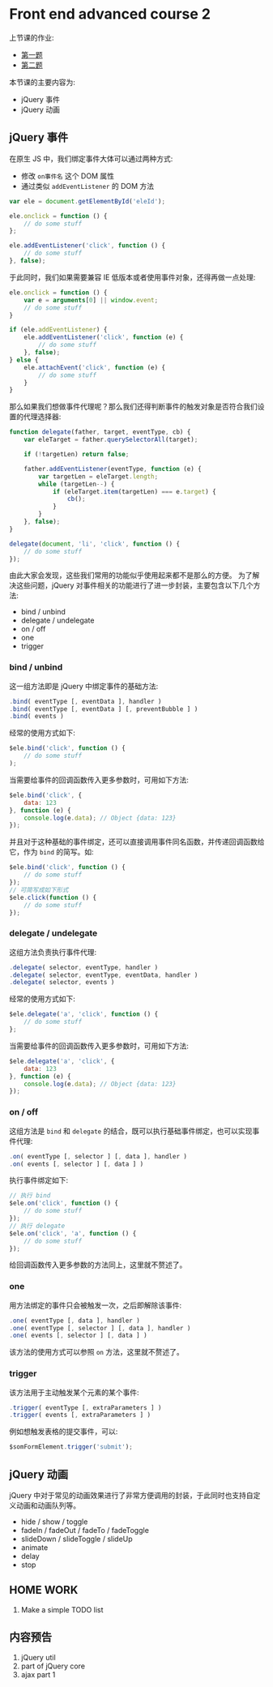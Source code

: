 # Front end advanced course 2

上节课的作业:

- [第一题](http://poppinlp.github.io/front-end-appetizers/homework/jquery1/1.html)
- [第二题](http://poppinlp.github.io/front-end-appetizers/homework/jquery1/2.html)

本节课的主要内容为:

- jQuery 事件
- jQuery 动画

## jQuery 事件

在原生 JS 中，我们绑定事件大体可以通过两种方式:

- 修改 `on事件名` 这个 DOM 属性
- 通过类似 `addEventListener` 的 DOM 方法

```js
var ele = document.getElementById('eleId');

ele.onclick = function () {
    // do some stuff
};

ele.addEventListener('click', function () {
    // do some stuff
}, false);
```

于此同时，我们如果需要兼容 IE 低版本或者使用事件对象，还得再做一点处理:

```js
ele.onclick = function () {
    var e = arguments[0] || window.event;
    // do some stuff
}

if (ele.addEventListener) {
    ele.addEventListener('click', function (e) {
        // do some stuff
    }, false);
} else {
    ele.attachEvent('click', function (e) {
        // do some stuff
    }
}
```

那么如果我们想做事件代理呢？那么我们还得判断事件的触发对象是否符合我们设置的代理选择器:

```js
function delegate(father, target, eventType, cb) {
    var eleTarget = father.querySelectorAll(target);

    if (!targetLen) return false;

    father.addEventListener(eventType, function (e) {
        var targetLen = eleTarget.length;
        while (targetLen--) {
            if (eleTarget.item(targetLen) === e.target) {
                cb();
            }
        }
    }, false);
}

delegate(document, 'li', 'click', function () {
    // do some stuff
});
```

由此大家会发现，这些我们常用的功能似乎使用起来都不是那么的方便。
为了解决这些问题，jQuery 对事件相关的功能进行了进一步封装，主要包含以下几个方法:

- bind / unbind
- delegate / undelegate
- on / off
- one
- trigger

### bind / unbind

这一组方法即是 jQuery 中绑定事件的基础方法:

```js
.bind( eventType [, eventData ], handler )
.bind( eventType [, eventData ] [, preventBubble ] )
.bind( events )
```

经常的使用方式如下:

```js
$ele.bind('click', function () {
    // do some stuff
);
```

当需要给事件的回调函数传入更多参数时，可用如下方法:

```js
$ele.bind('click', {
    data: 123
}, function (e) {
    console.log(e.data); // Object {data: 123}
});
```

并且对于这种基础的事件绑定，还可以直接调用事件同名函数，并传递回调函数给它，作为 `bind` 的简写。如:

```js
$ele.bind('click', function () {
    // do some stuff
});
// 可简写成如下形式
$ele.click(function () {
    // do some stuff
});
```

### delegate / undelegate

这组方法负责执行事件代理:

```js
.delegate( selector, eventType, handler )
.delegate( selector, eventType, eventData, handler )
.delegate( selector, events )
```

经常的使用方式如下:

```js
$ele.delegate('a', 'click', function () {
    // do some stuff
};
```

当需要给事件的回调函数传入更多参数时，可用如下方法:

```js
$ele.delegate('a', 'click', {
    data: 123
}, function (e) {
    console.log(e.data); // Object {data: 123}
});
```

### on / off

这组方法是 `bind` 和 `delegate` 的结合，既可以执行基础事件绑定，也可以实现事件代理:

```js
.on( eventType [, selector ] [, data ], handler )
.on( events [, selector ] [, data ] )
```

执行事件绑定如下:

```js
// 执行 bind
$ele.on('click', function () {
    // do some stuff
});
// 执行 delegate
$ele.on('click', 'a', function () {
    // do some stuff
});
```

给回调函数传入更多参数的方法同上，这里就不赘述了。

### one

用方法绑定的事件只会被触发一次，之后即解除该事件:

```js
.one( eventType [, data ], handler )
.one( eventType [, selector ] [, data ], handler )
.one( events [, selector ] [, data ] )
```

该方法的使用方式可以参照 `on` 方法，这里就不赘述了。

### trigger

该方法用于主动触发某个元素的某个事件:

```js
.trigger( eventType [, extraParameters ] )
.trigger( events [, extraParameters ] )
```

例如想触发表格的提交事件，可以:

```js
$somFormElement.trigger('submit');
```

## jQuery 动画

jQuery 中对于常见的动画效果进行了非常方便调用的封装，于此同时也支持自定义动画和动画队列等。

- hide / show / toggle
- fadeIn / fadeOut / fadeTo / fadeToggle
- slideDown / slideToggle / slideUp
- animate
- delay
- stop
## HOME WORK

1. Make a simple TODO list

## 内容预告

1. jQuery util
2. part of jQuery core
3. ajax part 1
